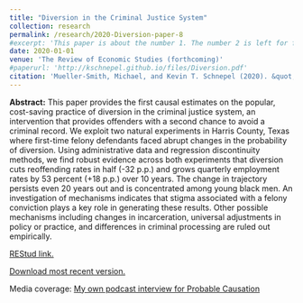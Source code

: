 ```yaml
---
title: "Diversion in the Criminal Justice System"
collection: research
permalink: /research/2020-Diversion-paper-8
#excerpt: 'This paper is about the number 1. The number 2 is left for future work.'
date: 2020-01-01
venue: 'The Review of Economic Studies (forthcoming)'
#paperurl: 'http://kschnepel.github.io/files/Diversion.pdf'
citation: 'Mueller-Smith, Michael, and Kevin T. Schnepel (2020). &quot;Diversion in the Criminal Justice System.&quot; <i>The Review of Economic Studies</i>. Forthcoming.'
---
```


**Abstract:** This paper provides the first causal estimates on the popular, cost-saving practice of
diversion in the criminal justice system, an intervention that provides offenders with a
second chance to avoid a criminal record. We exploit two natural experiments in Harris
County, Texas where first-time felony defendants faced abrupt changes in the probability
of diversion. Using administrative data and regression discontinuity methods, we find
robust evidence across both experiments that diversion cuts reoffending rates in half
(-32 p.p.) and grows quarterly employment rates by 53 percent (+18 p.p.) over 10 years.
The change in trajectory persists even 20 years out and is concentrated among young
black men. An investigation of mechanisms indicates that stigma associated with a
felony conviction plays a key role in generating these results. Other possible mechanisms
including changes in incarceration, universal adjustments in policy or practice, and
differences in criminal processing are ruled out empirically.

[REStud link.](https://academic.oup.com/restud/advance-article-abstract/doi/10.1093/restud/rdaa030/5856753?redirectedFrom=fulltext)

[Download most recent version.](http://kschnepel.github.io/files/Diversion.pdf) 

Media coverage: [My own podcast interview for Probable Causation](https://www.probablecausation.com/podcasts/episode-5-kevin-schnepel) 
